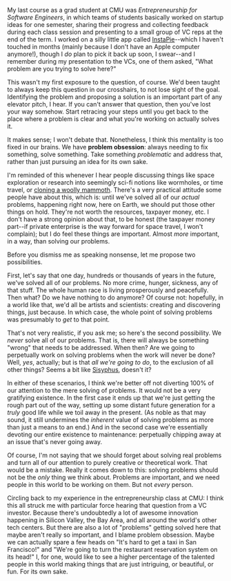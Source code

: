 My last course as a grad student at CMU was *Entrepreneurship for Software Engineers*, in which teams of students basically worked on startup ideas for one semester, sharing their progress and collecting feedback during each class session and presenting to a small group of VC reps at the end of the term. I worked on a silly little app called [InstaPie](http://www.instapie.net)--which I haven't touched in months (mainly because I don't have an Apple computer anymore!), though I *do* plan to pick it back up soon, I swear--and I remember during my presentation to the VCs, one of them asked, "What problem are you trying to solve here?"

This wasn't my first exposure to the question, of course. We'd been taught to always keep this question in our crosshairs, to not lose sight of the goal. Identifying the problem and proposing a solution is an important part of any elevator pitch, I hear. If you can't answer that question, then you've lost your way somehow. Start retracing your steps until you get back to the place where a problem is clear and what you're working on actually solves it.

It makes sense; I won't debate that. Nonetheless, I think this mentality is too fixed in our brains. We have **problem obsession**: always needing to fix something, solve something. Take something *problematic* and address that, rather than just pursuing an idea for its own sake.

I'm reminded of this whenever I hear people discussing things like space exploration or research into seemingly sci-fi notions like wormholes, or time travel, or [cloning a woolly mammoth](http://www.npr.org/blogs/thetwo-way/2013/05/31/187581614/report-of-liquid-woolly-mammoth-blood-prompts-clone-talk). There's a very practical attitude some people have about this, which is: until we've solved all of our *actual* problems, happening right now, here on Earth, we should put those other things on hold. They're not worth the resources, taxpayer money, etc. I don't have a strong opinion about that, to be honest (the taxpayer money part--if private enterprise is the way forward for space travel, I won't complain); but I do feel these things are important. Almost *more* important, in a way, than solving our problems.

Before you dismiss me as speaking nonsense, let me propose two possibilities.

First, let's say that one day, hundreds or thousands of years in the future, we've solved all of our problems. No more crime, hunger, sickness, any of that stuff. The whole human race is living prosperously and peacefully. Then what? Do we have nothing to do anymore? Of course not: hopefully, in a world like that, we'd all be artists and scientists: creating and discovering things, just because. In which case, the whole point of solving problems was presumably to *get* to that point.

That's not very realistic, if you ask me; so here's the second possibility. We *never* solve all of our problems. That is, there will always be something "wrong" that needs to be addressed. When then? Are we going to perpetually work on solving problems when the work will never be done? Well, *yes*, actually; but is that *all we're going to do*, to the exclusion of all other things? Seems a bit like [Sisyphus](https://en.wikipedia.org/wiki/Sisyphus), doesn't it?

In either of these scenarios, I think we're better off not diverting 100% of our attention to the mere solving of problems. It would not be a very gratifying existence. In the first case it ends up that we're just getting the rough part out of the way, setting up some distant future generation for a *truly* good life while we toil away in the present. (As noble as that may sound, it still undermines the *inherent* value of solving problems as more than just a means to an end.) And in the second case we're essentially devoting our entire existence to maintenance: perpetually chipping away at an issue that's never going away.

Of course, I'm not saying that we should forget about solving real problems and turn all of our attention to purely creative or theoretical work. That would be a mistake. Really it comes down to this: solving problems should not be the *only* thing we think about. Problems are important, and we need people in this world to be working on them. But not *every* person.

Circling back to my experience in the entrepreneurship class at CMU: I think this all struck me with particular force hearing that question from a VC investor. Because there's undoubtedly a lot of awesome innovation happening in Silicon Valley, the Bay Area, and all around the world's other tech centers. But there are also a lot of "problems" getting solved here that maybe aren't really so important, and I blame problem obsession. Maybe we can actually spare a few heads on "It's hard to get a taxi in San Francisco!" and "We're going to turn the restaurant reservation system on its head!" I, for one, would like to see a higher percentage of the talented people in this world making things that are just intriguing, or beautiful, or fun. For its own sake.
